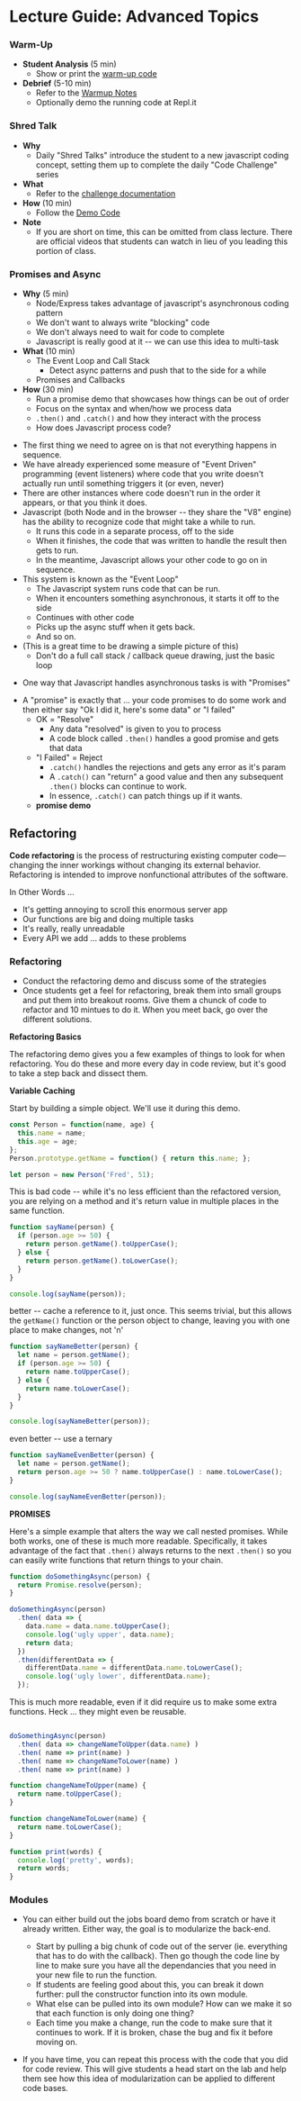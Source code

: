 # Lecture Guide: Advanced Topics

### Warm-Up

- **Student Analysis** (5 min)
  - Show or print the [warm-up code](../warm-up/warm-up.md)
- **Debrief** (5-10 min)
  - Refer to the [Warmup Notes](../warm-up/NOTES.md)
  - Optionally demo the running code at Repl.it

### Shred Talk

- **Why**
  - Daily "Shred Talks" introduce the student to a new javascript coding concept, setting them up to complete the daily "Code Challenge" series
- **What**
  - Refer to the [challenge documentation](../challenges/README.md)
- **How** (10 min)
  - Follow the [Demo Code](../challenges/DEMO.md)
- **Note**
  - If you are short on time, this can be omitted from class lecture. There are official videos that students can watch in lieu of you leading this portion of class.

### Promises and Async

- **Why** (5 min)
  - Node/Express takes advantage of javascript's asynchronous coding pattern
  - We don't want to always write "blocking" code
  - We don't always need to wait for code to complete
  - Javascript is really good at it -- we can use this idea to multi-task
- **What** (10 min)
  - The Event Loop and Call Stack
    - Detect async patterns and push that to the side for a while
  - Promises and Callbacks
- **How** (30 min)
  - Run a promise demo that showcases how things can be out of order
  - Focus on the syntax and when/how we process data
  - `.then()` and `.catch()` and how they interact with the process
  - How does Javascript process code?

* The first thing we need to agree on is that not everything happens in sequence.
* We have already experienced some measure of "Event Driven" programming (event listeners) where code that you write doesn't actually run until something triggers it (or even, never)
* There are other instances where code doesn't run in the order it appears, or that you think it does.
* Javascript (both Node and in the browser -- they share the "V8" engine) has the ability to recognize code that might take a while to run.
  * It runs this code in a separate process, off to the side
  * When it finishes, the code that was written to handle the result then gets to run.
  * In the meantime, Javascript allows your other code to go on in sequence.
* This system is known as the "Event Loop"
  * The Javascript system runs code that can be run.
  * When it encounters something asynchronous, it starts it off to the side
  * Continues with other code
  * Picks up the async stuff when it gets back.
  * And so on.
* (This is a great time to be drawing a simple picture of this)
  * Don't do a full call stack / callback queue drawing, just the basic loop

- One way that Javascript handles asynchronous tasks is with "Promises"

* A "promise" is exactly that ... your code promises to do some work and then either say "Ok I did it, here's some data" or "I failed"
  * OK = "Resolve"
    * Any data "resolved" is given to you to process
    * A code block called `.then()` handles a good promise and gets that data
  * "I Failed" = Reject
    * `.catch()` handles the rejections and gets any error as it's param
    * A `.catch()` can "return" a good value and then any subsequent `.then()` blocks can continue to work.
    * In essence, `.catch()` can patch things up if it wants.
  * **promise demo**

## Refactoring

**Code refactoring** is the process of restructuring existing computer code—changing the inner workings without changing its external behavior. Refactoring is intended to improve nonfunctional attributes of the software.

In Other Words ...

* It's getting annoying to scroll this enormous server app
* Our functions are big and doing multiple tasks
* It's really, really unreadable
* Every API we add ... adds to these problems

### Refactoring

- Conduct the refactoring demo and discuss some of the strategies
- Once students get a feel for refactoring, break them into small groups and put them into breakout rooms. Give them a chunck of code to refactor and 10 mintues to do it. When you meet back, go over the different solutions.

**Refactoring Basics**

The refactoring demo gives you a few examples of things to look for when refactoring. You do these and more every day in code review, but it's good to take a step back and dissect them.

**Variable Caching**

Start by building a simple object. We'll use it during this demo.

```javascript
const Person = function(name, age) {
  this.name = name;
  this.age = age;
};
Person.prototype.getName = function() { return this.name; };

let person = new Person('Fred', 51);
```

This is bad code -- while it's no less efficient than the refactored version, you are relying on a method and it's return value in multiple places in the same function.

```javascript
function sayName(person) {
  if (person.age >= 50) {
    return person.getName().toUpperCase();
  } else {
    return person.getName().toLowerCase();
  }
}

console.log(sayName(person));
```

better -- cache a reference to it, just once. This seems trivial, but this allows the `getName()` function or the person object to change, leaving you with one place to make changes, not 'n'

```javascript
function sayNameBetter(person) {
  let name = person.getName();
  if (person.age >= 50) {
    return name.toUpperCase();
  } else {
    return name.toLowerCase();
  }
}

console.log(sayNameBetter(person));
```

even better -- use a ternary

```javascript
function sayNameEvenBetter(person) {
  let name = person.getName();
  return person.age >= 50 ? name.toUpperCase() : name.toLowerCase();
}

console.log(sayNameEvenBetter(person));
```

**PROMISES**

Here's a simple example that alters the way we call nested promises. While both works, one of these is much more readable. Specifically, it takes advantage of the fact that `.then()` always returns to the next `.then()` so you can easily write functions that return things to your chain.

```javascript
function doSomethingAsync(person) {
  return Promise.resolve(person);
}

doSomethingAsync(person)
  .then( data => {
    data.name = data.name.toUpperCase();
    console.log('ugly upper', data.name);
    return data;
  })
  .then(differentData => {
    differentData.name = differentData.name.toLowerCase();
    console.log('ugly lower', differentData.name);
  });
```

This is much more readable, even if it did require us to make some extra functions. Heck ... they might even be reusable.

```javascript

doSomethingAsync(person)
  .then( data => changeNameToUpper(data.name) )
  .then( name => print(name) )
  .then( name => changeNameToLower(name) )
  .then( name => print(name) )

function changeNameToUpper(name) {
  return name.toUpperCase();
}

function changeNameToLower(name) {
  return name.toLowerCase();
}

function print(words) {
  console.log('pretty', words);
  return words;
}
```


### Modules

- You can either build out the jobs board demo from scratch or have it already written. Either way, the goal is to modularize the back-end.
  - Start by pulling a big chunk of code out of the server (ie. everything that has to do with the callback). Then go though the code line by line to make sure you have all the dependancies that you need in your new file to run the function.
  - If students are feeling good about this, you can break it down further: pull the constructor function into its own module. 
  - What else can be pulled into its own module? How can we make it so that each function is only doing one thing?
  - Each time you make a change, run the code to make sure that it continues to work. If it is broken, chase the bug and fix it before moving on.

- If you have time, you can repeat this process with the code that you did for code review. This will give students a head start on the lab and help them see how this idea of modularization can be applied to different code bases.
